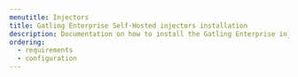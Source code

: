```yaml
---
menutitle: Injectors
title: Gatling Enterprise Self-Hosted injectors installation
description: Documentation on how to install the Gatling Enterprise injectors
ordering:
  - requirements
  - configuration
---
```

